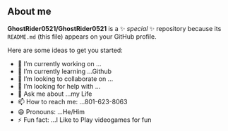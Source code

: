 ## About me


**GhostRider0521/GhostRider0521** is a ✨ _special_ ✨ repository because its `README.md` (this file) appears on your GitHub profile.

Here are some ideas to get you started:

- 🔭 I’m currently working on ...
- 🌱 I’m currently learning ...Github
- 👯 I’m looking to collaborate on ...
- 🤔 I’m looking for help with ...
- 💬 Ask me about ...my Life
- 📫 How to reach me: ...801-623-8063
- 😄 Pronouns: ...He/Him
- ⚡ Fun fact: ...I Like to Play videogames for fun


